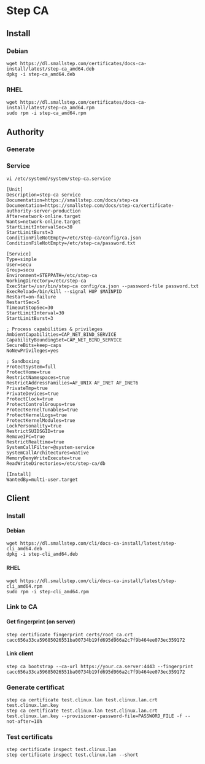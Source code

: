 # Step CA
## Install 
### Debian
    wget https://dl.smallstep.com/certificates/docs-ca-install/latest/step-ca_amd64.deb
    dpkg -i step-ca_amd64.deb
### RHEL
    wget https://dl.smallstep.com/certificates/docs-ca-install/latest/step-ca_amd64.rpm
    sudo rpm -i step-ca_amd64.rpm
## Authority 
### Generate 
### Service
```
vi /etc/systemd/system/step-ca.service
```
```
[Unit]
Description=step-ca service
Documentation=https://smallstep.com/docs/step-ca
Documentation=https://smallstep.com/docs/step-ca/certificate-authority-server-production
After=network-online.target
Wants=network-online.target
StartLimitIntervalSec=30
StartLimitBurst=3
ConditionFileNotEmpty=/etc/step-ca/config/ca.json
ConditionFileNotEmpty=/etc/step-ca/password.txt

[Service]
Type=simple
User=secu
Group=secu
Environment=STEPPATH=/etc/step-ca
WorkingDirectory=/etc/step-ca
ExecStart=/usr/bin/step-ca config/ca.json --password-file password.txt
ExecReload=/bin/kill --signal HUP $MAINPID
Restart=on-failure
RestartSec=5
TimeoutStopSec=30
StartLimitInterval=30
StartLimitBurst=3

; Process capabilities & privileges
AmbientCapabilities=CAP_NET_BIND_SERVICE
CapabilityBoundingSet=CAP_NET_BIND_SERVICE
SecureBits=keep-caps
NoNewPrivileges=yes

; Sandboxing
ProtectSystem=full
ProtectHome=true
RestrictNamespaces=true
RestrictAddressFamilies=AF_UNIX AF_INET AF_INET6
PrivateTmp=true
PrivateDevices=true
ProtectClock=true
ProtectControlGroups=true
ProtectKernelTunables=true
ProtectKernelLogs=true
ProtectKernelModules=true
LockPersonality=true
RestrictSUIDSGID=true
RemoveIPC=true
RestrictRealtime=true
SystemCallFilter=@system-service
SystemCallArchitectures=native
MemoryDenyWriteExecute=true
ReadWriteDirectories=/etc/step-ca/db

[Install]
WantedBy=multi-user.target
```


## Client
### Install
#### Debian
    wget https://dl.smallstep.com/cli/docs-ca-install/latest/step-cli_amd64.deb
    dpkg -i step-cli_amd64.deb
#### RHEL
    wget https://dl.smallstep.com/cli/docs-ca-install/latest/step-cli_amd64.rpm
    sudo rpm -i step-cli_amd64.rpm
### Link to CA
#### Get fingerprint (on server) 
    step certificate fingerprint certs/root_ca.crt
    cacc656a33ca59685026551ba00734b19fd695d966a2c7f9b464ee073ec359172
#### Link client
    step ca bootstrap --ca-url https://your.ca.server:4443 --fingerprint cacc656a33ca59685026551ba00734b19fd695d966a2c7f9b464ee073ec359172
### Generate certificat
    step ca certificate test.clinux.lan test.clinux.lan.crt test.clinux.lan.key
    step ca certificate test.clinux.lan test.clinux.lan.crt test.clinux.lan.key --provisioner-password-file=PASSWORD_FILE -f --not-after=10h

### Test certificats
    step certificate inspect test.clinux.lan 
    step certificate inspect test.clinux.lan --short
